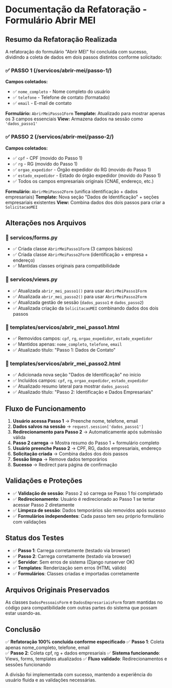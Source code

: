 # Documentação da Refatoração - Formulário Abrir MEI

## Resumo da Refatoração Realizada

A refatoração do formulário "Abrir MEI" foi concluída com sucesso, dividindo a coleta de dados em dois passos distintos conforme solicitado:

### ✅ PASSO 1 (/servicos/abrir-mei/passo-1/)

**Campos coletados:**
- ✅ `nome_completo` - Nome completo do usuário
- ✅ `telefone` - Telefone de contato (formatado)
- ✅ `email` - E-mail de contato

**Formulário:** `AbrirMeiPasso1Form`
**Template:** Atualizado para mostrar apenas os 3 campos essenciais
**View:** Armazena dados na sessão como `'dados_passo1'`

### ✅ PASSO 2 (/servicos/abrir-mei/passo-2/)

**Campos coletados:**
- ✅ `cpf` - CPF (movido do Passo 1)
- ✅ `rg` - RG (movido do Passo 1)  
- ✅ `orgao_expedidor` - Órgão expedidor do RG (movido do Passo 1)
- ✅ `estado_expedidor` - Estado do órgão expedidor (movido do Passo 1)
- ✅ Todos os campos empresariais originais (CNAE, endereço, etc.)

**Formulário:** `AbrirMeiPasso2Form` (unifica identificação + dados empresariais)
**Template:** Nova seção "Dados de Identificação" + seções empresariais existentes
**View:** Combina dados dos dois passos para criar a `SolicitacaoMEI`

## Alterações nos Arquivos

### 📄 servicos/forms.py
- ✅ Criada classe `AbrirMeiPasso1Form` (3 campos básicos)
- ✅ Criada classe `AbrirMeiPasso2Form` (identificação + empresa + endereço)
- ✅ Mantidas classes originais para compatibilidade

### 📄 servicos/views.py  
- ✅ Atualizada `abrir_mei_passo1()` para usar `AbrirMeiPasso1Form`
- ✅ Atualizada `abrir_mei_passo2()` para usar `AbrirMeiPasso2Form`
- ✅ Atualizada gestão de sessão (`dados_passo1` e `dados_passo2`)
- ✅ Atualizada criação da `SolicitacaoMEI` combinando dados dos dois passos

### 📄 templates/servicos/abrir_mei_passo1.html
- ✅ Removidos campos: `cpf`, `rg`, `orgao_expedidor`, `estado_expedidor`
- ✅ Mantidos apenas: `nome_completo`, `telefone`, `email`
- ✅ Atualizado título: "Passo 1: Dados de Contato"

### 📄 templates/servicos/abrir_mei_passo2.html
- ✅ Adicionada nova seção "Dados de Identificação" no início
- ✅ Incluídos campos: `cpf`, `rg`, `orgao_expedidor`, `estado_expedidor`
- ✅ Atualizado resumo lateral para mostrar `dados_passo1`
- ✅ Atualizado título: "Passo 2: Identificação e Dados Empresariais"

## Fluxo de Funcionamento

1. **Usuário acessa Passo 1** → Preenche nome, telefone, email
2. **Dados salvos na sessão** → `request.session['dados_passo1']`
3. **Redirecionamento para Passo 2** → Automaticamente após submissão válida
4. **Passo 2 carrega** → Mostra resumo do Passo 1 + formulário completo
5. **Usuário preenche Passo 2** → CPF, RG, dados empresariais, endereço
6. **Solicitação criada** → Combina dados dos dois passos
7. **Sessão limpa** → Remove dados temporários
8. **Sucesso** → Redirect para página de confirmação

## Validações e Proteções

- ✅ **Validação de sessão**: Passo 2 só carrega se Passo 1 foi completado
- ✅ **Redirecionamento**: Usuário é redirecionado ao Passo 1 se tentar acessar Passo 2 diretamente
- ✅ **Limpeza de sessão**: Dados temporários são removidos após sucesso
- ✅ **Formulários independentes**: Cada passo tem seu próprio formulário com validações

## Status dos Testes

- ✅ **Passo 1**: Carrega corretamente (testado via browser)
- ✅ **Passo 2**: Carrega corretamente (testado via browser)  
- ✅ **Servidor**: Sem erros de sistema (Django runserver OK)
- ✅ **Templates**: Renderização sem erros (HTML válido)
- ✅ **Formulários**: Classes criadas e importadas corretamente

## Arquivos Originais Preservados

As classes `DadosPessoaisForm` e `DadosEmpresariaisForm` foram mantidas no código para compatibilidade com outras partes do sistema que possam estar usando-as.

## Conclusão

✅ **Refatoração 100% concluída conforme especificado**
✅ **Passo 1**: Coleta apenas nome_completo, telefone, email  
✅ **Passo 2**: Coleta cpf, rg + dados empresariais
✅ **Sistema funcionando**: Views, forms, templates atualizados
✅ **Fluxo validado**: Redirecionamentos e sessões funcionando

A divisão foi implementada com sucesso, mantendo a experiência do usuário fluida e as validações necessárias.
